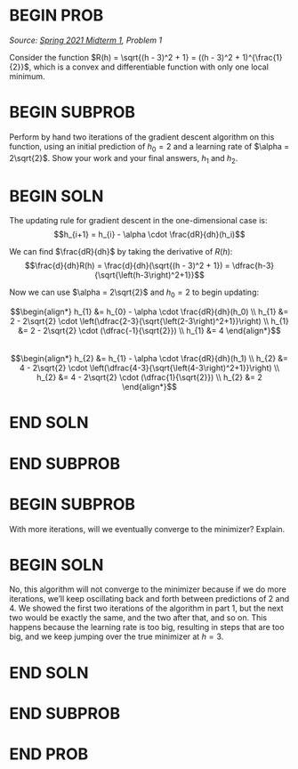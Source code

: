# BEGIN PROB

<i>Source: [Spring 2021 Midterm 1](../sp21-midterm1/index.html), Problem 1</i>

Consider the function $R(h) = \sqrt{(h - 3)^2 + 1} = ((h - 3)^2 + 1)^{\frac{1}{2}}$, which is a convex and differentiable function with only one local minimum.

# BEGIN SUBPROB

Perform by hand two iterations of the gradient descent algorithm on this function, using an initial prediction of $h_0 = 2$ and a learning rate of $\alpha = 2\sqrt{2}$. Show your work and your final answers, $h_1$ and $h_2$.

# BEGIN SOLN

The updating rule for gradient descent in the one-dimensional case is:
$$h_{i+1} = h_{i} - \alpha \cdot \frac{dR}{dh}(h_i)$$

We can find $\frac{dR}{dh}$ by taking the derivative of $R(h)$:
$$\frac{d}{dh}R(h) = \frac{d}{dh}(\sqrt{(h - 3)^2 + 1}) = \dfrac{h-3}{\sqrt{\left(h-3\right)^2+1}}$$

Now we can use $\alpha = 2\sqrt{2}$ and $h_0 = 2$ to begin updating:

$$\begin{align*}
h_{1} &= h_{0} - \alpha \cdot \frac{dR}{dh}(h_0) \\
h_{1} &= 2 - 2\sqrt{2} \cdot \left(\dfrac{2-3}{\sqrt{\left(2-3\right)^2+1}}\right) \\
h_{1} &= 2 - 2\sqrt{2} \cdot (\dfrac{-1}{\sqrt{2}}) \\
h_{1} &= 4
\end{align*}$$
<br>
$$\begin{align*}
h_{2} &= h_{1} - \alpha \cdot \frac{dR}{dh}(h_1) \\
h_{2} &= 4 - 2\sqrt{2} \cdot \left(\dfrac{4-3}{\sqrt{\left(4-3\right)^2+1}}\right) \\
h_{2} &= 4 - 2\sqrt{2} \cdot (\dfrac{1}{\sqrt{2}}) \\
h_{2} &= 2
\end{align*}$$

# END SOLN

# END SUBPROB

# BEGIN SUBPROB

With more iterations, will we eventually converge to the minimizer? Explain.

# BEGIN SOLN

No, this algorithm will not converge to the minimizer because if we do more iterations, we’ll keep oscillating back and forth between predictions of 2 and 4. We showed the first two iterations of the algorithm in part 1, but the next two would be exactly the same, and the two after that, and so on. This happens because the learning rate is too big, resulting in steps that are too big, and we keep jumping over
the true minimizer at $h = 3$.

# END SOLN

# END SUBPROB

# END PROB